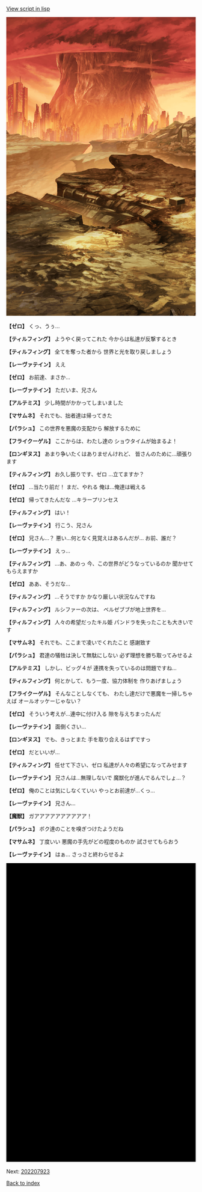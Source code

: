 [View script in lisp](../scripts/202207921.txt)

![underwild.png](../images/backgrounds/underwild.png)

**【ゼロ】**
くっ、うぅ…

**【ティルフィング】**
ようやく戻ってこれた
今からは私達が反撃するとき

**【ティルフィング】**
全てを奪った者から
世界と光を取り戻しましょう

**【レーヴァテイン】**
ええ

**【ゼロ】**
お前達、まさか…

**【レーヴァテイン】**
ただいま、兄さん

**【アルテミス】**
少し時間がかかってしまいました

**【マサムネ】**
それでも、拙者達は帰ってきた

**【パラシュ】**
この世界を悪魔の支配から
解放するために

**【フライクーゲル】**
ここからは、わたし達の
ショウタイムが始まるよ！

**【ロンギヌス】**
あまり争いたくはありませんけれど、
皆さんのために…頑張ります

**【ティルフィング】**
お久し振りです、ゼロ
…立てますか？

**【ゼロ】**
…当たり前だ！
まだ、やれる
俺は…俺達は戦える

**【ゼロ】**
帰ってきたんだな
…キラープリンセス

**【ティルフィング】**
はい！

**【レーヴァテイン】**
行こう、兄さん

**【ゼロ】**
兄さん…？
悪い…何となく見覚えはあるんだが…
お前、誰だ？

**【レーヴァテイン】**
えっ…

**【ティルフィング】**
…あ、あのっ
今、この世界がどうなっているのか
聞かせてもらえますか

**【ゼロ】**
ああ、そうだな…

**【ティルフィング】**
…そうですか
かなり厳しい状況なんですね

**【ティルフィング】**
ルシファーの次は、
ベルゼブブが地上世界を…

**【ティルフィング】**
人々の希望だったキル姫
パンドラを失ったことも大きいです

**【マサムネ】**
それでも、ここまで凌いでくれたこと
感謝致す

**【パラシュ】**
君達の犠牲は決して無駄にしない
必ず理想を勝ち取ってみせるよ

**【アルテミス】**
しかし、ビッグ４が
連携を失っているのは問題ですね…

**【ティルフィング】**
何とかして、もう一度、協力体制を
作りあげましょう

**【フライクーゲル】**
そんなことしなくても、
わたし達だけで悪魔を一掃しちゃえば
オールオッケーじゃない？

**【ゼロ】**
そういう考えが…連中に付け入る
隙を与えちまったんだ

**【レーヴァテイン】**
面倒くさい…

**【ロンギヌス】**
でも、きっとまた
手を取り合えるはずですっ

**【ゼロ】**
だといいが…

**【ティルフィング】**
任せて下さい、ゼロ
私達が人々の希望になってみせます

**【レーヴァテイン】**
兄さんは…無理しないで
魔獣化が進んでるんでしょ…？

**【ゼロ】**
俺のことは気にしなくていい
やっとお前達が…くっ…

**【レーヴァテイン】**
兄さん…

**【魔獣】**
ガアアアアアアアアアア！

**【パラシュ】**
ボク達のことを嗅ぎつけたようだね

**【マサムネ】**
丁度いい
悪魔の手先がどの程度のものか
試させてもらおう

**【レーヴァテイン】**
はぁ…
さっさと終わらせるよ

![bg_black.png](../images/backgrounds/bg_black.png)


Next: [202207923](202207923.md)

[Back to index](index.md)
